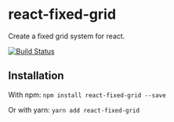 # react-fixed-grid

Create a fixed grid system for react.

[![Build Status](https://travis-ci.org/Aestetype/react-fixed-grid.svg?branch=master)](https://travis-ci.org/Aestetype/react-fixed-grid)

## Installation

With npm: `npm install react-fixed-grid --save`

Or with yarn: `yarn add react-fixed-grid`
